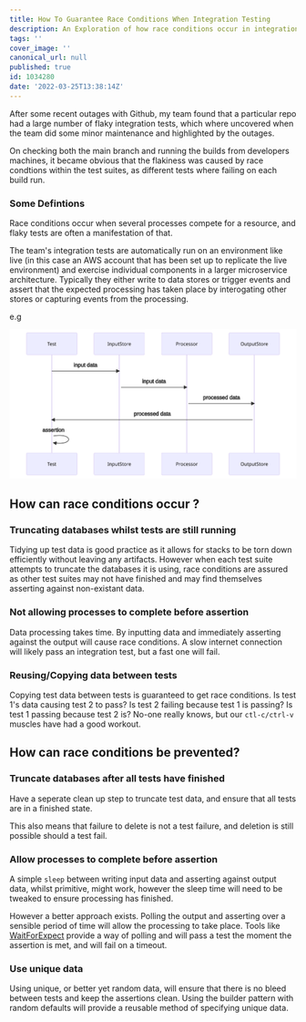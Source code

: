 ```yaml
---
title: How To Guarantee Race Conditions When Integration Testing
description: An Exploration of how race conditions occur in integration testing and how to prevent them.
tags: ''
cover_image: ''
canonical_url: null
published: true
id: 1034280
date: '2022-03-25T13:38:14Z'
---
```


After some recent outages with Github, my team found that a particular repo had a large number of flaky integration tests, which where uncovered when the team did some minor maintenance and highlighted by the outages.

On checking both the main branch and running the builds from developers machines, it became obvious that the flakiness was caused by race condtions within the test suites, as different tests where failing on each build run.

### Some Defintions

Race conditions occur when several processes compete for a resource, and flaky tests are often a manifestation of that.

The team's integration tests are automatically run on an environment like live (in this case an AWS account that has been set up to replicate the live environment) and exercise individual components in a larger microservice architecture. Typically they either write to data stores or trigger events and assert that the expected processing has taken place by interogating other stores or capturing events from the processing.

e.g

![diagram](https://raw.githubusercontent.com/jonashdown/Blog/main/posts/how_to_guarantee_race_condtions_in_int_testing-1.svg?token=GHSAT0AAAAAABLNUI75MJ6WGLSBGGF4XZWEYR5YXDQ)

## How can race conditions occur ?

### Truncating databases whilst tests are still running

Tidying up test data is good practice as it allows for stacks to be torn down efficiently without leaving any artifacts. However when each test suite attempts to truncate the databases it is using, race conditions are assured as other test suites may not have finished and may find themselves asserting against non-existant data.

### Not allowing processes to complete before assertion

Data processing takes time. By inputting data and immediately asserting against the output will cause race conditions. A slow internet connection will likely pass an integration test, but a fast one will fail.

### Reusing/Copying data between tests

Copying test data between tests is guaranteed to get race conditions. Is test 1's data causing test 2 to pass? Is test 2 failing because test 1 is passing?  Is test 1 passing because test 2 is? No-one really knows, but our `ctl-c/ctrl-v` muscles have had a good workout.

## How can race conditions be prevented?

### Truncate databases after all tests have finished

Have a seperate clean up step to truncate test data, and ensure that all tests are in a finished state.

This also means that failure to delete is not a test failure, and deletion is still possible should a test fail.


### Allow processes to complete before assertion

A simple `sleep` between writing input data and asserting against output data, whilst primitive, might work, however the sleep time will need to be tweaked to ensure processing has finished.

However a better approach exists. Polling the output and asserting over a sensible period of time will allow the processing to take place. Tools like [WaitForExpect](https://www.npmjs.com/package/wait-for-expect) provide a way of polling and will pass a test the moment the assertion is met, and will fail on a timeout.

### Use unique data

Using unique, or better yet random data, will ensure that there is no bleed between tests and keep the assertions clean. Using the builder pattern with random defaults will provide a reusable method of specifying unique data.
